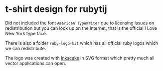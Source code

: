 # t-shirt design for rubytij

Did not included the font `American TypeWriter` due to licensing issues on redistribution but you can look up on the Internet, that is the official I Love New York type face.

There is also a folder `ruby-logo-kit` which has all official ruby logos which we can redistribute.

The logo was created with [Inkscake](www.inkscape.org) in SVG format which pretty much all vector applications can open.

